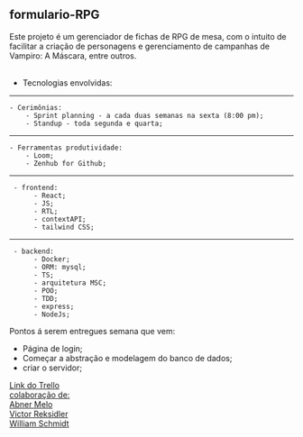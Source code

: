 ## formulario-RPG

 <div>
  Este projeto é um gerenciador de fichas de RPG de mesa, com o intuito de facilitar a criação de personagens 
  e gerenciamento de campanhas de Vampiro: A Máscara, entre outros.

  

 </div>

 <br>
 
 - Tecnologias envolvidas:
 -------------------------------
 	- Cerimônias:
		- Sprint planning - a cada duas semanas na sexta (8:00 pm);
		- Standup - toda segunda e quarta;
-------------------------------
	- Ferramentas produtividade:
		- Loom;
		- Zenhub for Github;
	
 ------------------------------
	 - frontend: 
		  - React;
		  - JS;
		  - RTL;
		  - contextAPI;
		  - tailwind CSS;
-------------------------------
	 - backend:
		  - Docker; 
		  - ORM: mysql;
		  - TS;
		  - arquitetura MSC;
		  - POO;
		  - TDD;
		  - express;
		  - NodeJs;

Pontos á serem entregues semana que vem:
 - Página de login;
 - Começar a abstração e modelagem do banco de dados;
 - criar o servidor;


<div>
  <a href="https://trello.com/b/dBVAQrjI/rpg-dev" name="trello1" id="trello">
    <label for="trello"> Link do Trello </label>
    <br>
<div>

<div>
 colaboração de: 
 <br>
 <a href="https://www.linkedin.com/in/abner-melo-47363647/" name="abner1" id="abner">
  <label for="abner1"> Abner Melo </label>
  <br>
  <a href="https://www.linkedin.com/in/vreksidler/" name="victor1" id="victor">
  <label for="victor1"> Victor Reksidler </label>
   <br>
   <a href="https://www.linkedin.com/in/williamschmidtsantos/" name="william1" id="william"/>
  <label for="william1">  William Schmidt </label>
   <br>
</div>

